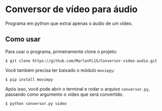# Conversor de vídeo para áudio

Programa em python que extrai apenas o áudio de um vídeo.

## Como usar

Para usar o programa, primeiramente clone o projeto:

    $ git clone https://github.com/MarlonFL15/Conversor-video-audio.git
    
Você também precisa ter baixado o módulo `moviepy`: 

    $ pip install moviepy
    
Após isso, você pode abrir o terminal e rodar o arquivo `conversor.py`, passando como argumento o vídeo que será convertido.

    $ python conversor.py video 
